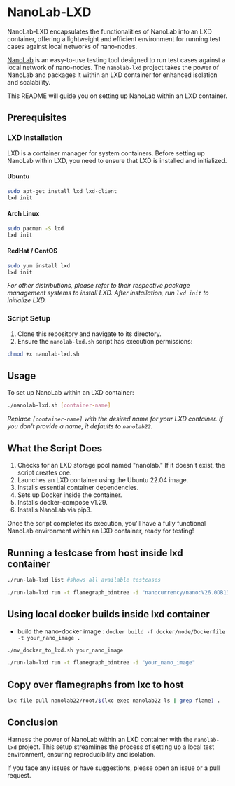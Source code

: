 # NanoLab-LXD

NanoLab-LXD encapsulates the functionalities of NanoLab into an LXD container, offering a lightweight and efficient environment for running test cases against local networks of nano-nodes.

[NanoLab](https://github.com/link-to-nanolab-repo-if-any) is an easy-to-use testing tool designed to run test cases against a local network of nano-nodes. The `nanolab-lxd` project takes the power of NanoLab and packages it within an LXD container for enhanced isolation and scalability.

This README will guide you on setting up NanoLab within an LXD container.

## Prerequisites

### LXD Installation

LXD is a container manager for system containers. Before setting up NanoLab within LXD, you need to ensure that LXD is installed and initialized.

#### Ubuntu

```bash
sudo apt-get install lxd lxd-client
lxd init
```

#### Arch Linux

```bash
sudo pacman -S lxd
lxd init
```

#### RedHat / CentOS

```bash
sudo yum install lxd
lxd init
```

_For other distributions, please refer to their respective package management systems to install LXD. After installation, run `lxd init` to initialize LXD._

### Script Setup

1. Clone this repository and navigate to its directory.
2. Ensure the `nanolab-lxd.sh` script has execution permissions:

```bash
chmod +x nanolab-lxd.sh
```

## Usage

To set up NanoLab within an LXD container:

```bash
./nanolab-lxd.sh [container-name]
```

_Replace `[container-name]` with the desired name for your LXD container. If you don't provide a name, it defaults to `nanolab22`._

## What the Script Does

1. Checks for an LXD storage pool named "nanolab." If it doesn't exist, the script creates one.
2. Launches an LXD container using the Ubuntu 22.04 image.
3. Installs essential container dependencies.
4. Sets up Docker inside the container.
5. Installs docker-compose v1.29.
6. Installs NanoLab via pip3.

Once the script completes its execution, you'll have a fully functional NanoLab environment within an LXD container, ready for testing!

## Running a testcase from host inside lxd container
```bash
./run-lab-lxd list #shows all available testcases

./run-lab-lxd run -t flamegraph_bintree -i "nanocurrency/nano:V26.0DB13"
```

## Using local docker builds inside lxd container
- build the nano-docker image :
`docker build -f docker/node/Dockerfile  -t your_nano_image .`

```bash
./mv_docker_to_lxd.sh your_nano_image

./run-lab-lxd run -t flamegraph_bintree -i "your_nano_image"
```


## Copy over flamegraphs from lxc to host
```bash
lxc file pull nanolab22/root/$(lxc exec nanolab22 ls | grep flame) .
``` 

## Conclusion

Harness the power of NanoLab within an LXD container with the `nanolab-lxd` project. This setup streamlines the process of setting up a local test environment, ensuring reproducibility and isolation.

If you face any issues or have suggestions, please open an issue or a pull request.
